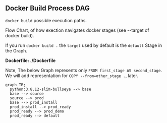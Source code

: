 ## Docker Build Process DAG

`docker build`  possible execution paths.

Flow Chart, of how exection navigates docker stages (see --target of docker build).

If you run `docker build .` the `target` used by default is the `default` Stage in the Graph.

**Dockerfile: ./Dockerfile**

Note, The below Graph represents only `FROM first_stage AS second_stage`.
We will add representation for `COPY --from=other_stage .`, later.

```mermaid
graph TB;
  python:3.8.12-slim-bullseye --> base
  base --> source
  source --> prod
  base --> prod_install
  prod_install --> prod_ready
  prod_ready --> prod_demo
  prod_ready --> default
```
